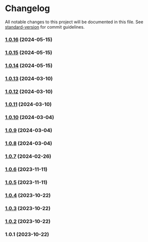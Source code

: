 # Changelog

All notable changes to this project will be documented in this file. See [standard-version](https://github.com/conventional-changelog/standard-version) for commit guidelines.

### [1.0.16](https://github.com/ChaseDDevelopment/ChaseDDevelopment.github.io/compare/v1.0.15...v1.0.16) (2024-05-15)

### [1.0.15](https://github.com/ChaseDDevelopment/ChaseDDevelopment.github.io/compare/v1.0.14...v1.0.15) (2024-05-15)

### [1.0.14](https://github.com/ChaseDDevelopment/ChaseDDevelopment.github.io/compare/v1.0.13...v1.0.14) (2024-05-15)

### [1.0.13](https://github.com/ChaseDDevelopment/ChaseDDevelopment.github.io/compare/v1.0.12...v1.0.13) (2024-03-10)

### [1.0.12](https://github.com/ChaseDDevelopment/ChaseDDevelopment.github.io/compare/v1.0.11...v1.0.12) (2024-03-10)

### [1.0.11](https://github.com/ChaseDDevelopment/ChaseDDevelopment.github.io/compare/v1.0.10...v1.0.11) (2024-03-10)

### [1.0.10](https://github.com/ChaseDDevelopment/ChaseDDevelopment.github.io/compare/v1.0.9...v1.0.10) (2024-03-04)

### [1.0.9](https://github.com/ChaseDDevelopment/ChaseDDevelopment.github.io/compare/v1.0.8...v1.0.9) (2024-03-04)

### [1.0.8](https://github.com/ChaseDDevelopment/ChaseDDevelopment.github.io/compare/v1.0.7...v1.0.8) (2024-03-04)

### [1.0.7](https://github.com/ChaseDDevelopment/ChaseDDevelopment.github.io/compare/v1.0.6...v1.0.7) (2024-02-26)

### [1.0.6](https://github.com/ChaseDDevelopment/ChaseDDevelopment.github.io/compare/v1.0.5...v1.0.6) (2023-11-11)

### [1.0.5](https://github.com/ChaseDDevelopment/ChaseDDevelopment.github.io/compare/v1.0.4...v1.0.5) (2023-11-11)

### [1.0.4](https://github.com/ChaseDDevelopment/ChaseDDevelopment.github.io/compare/v1.0.3...v1.0.4) (2023-10-22)

### [1.0.3](https://github.com/ChaseDDevelopment/ChaseDDevelopment.github.io/compare/v1.0.2...v1.0.3) (2023-10-22)

### [1.0.2](https://github.com/ChaseDDevelopment/ChaseDDevelopment.github.io/compare/v1.0.1...v1.0.2) (2023-10-22)

### 1.0.1 (2023-10-22)
